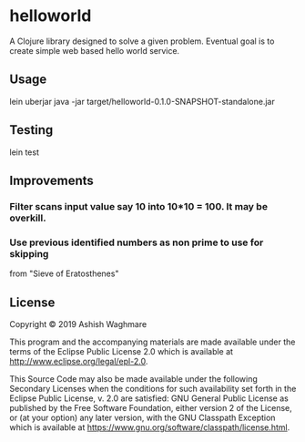 # helloworld

A Clojure library designed to solve a given problem. Eventual goal is to create simple web based hello world service.

## Usage

lein uberjar
java -jar target/helloworld-0.1.0-SNAPSHOT-standalone.jar

## Testing

lein test

## Improvements

### Filter scans input value say 10 into 10*10 = 100. It may be overkill.
### Use previous identified numbers as non prime to use for skipping
from "Sieve of Eratosthenes"

## License

Copyright © 2019 Ashish Waghmare 

This program and the accompanying materials are made available under the
terms of the Eclipse Public License 2.0 which is available at
http://www.eclipse.org/legal/epl-2.0.

This Source Code may also be made available under the following Secondary
Licenses when the conditions for such availability set forth in the Eclipse
Public License, v. 2.0 are satisfied: GNU General Public License as published by
the Free Software Foundation, either version 2 of the License, or (at your
option) any later version, with the GNU Classpath Exception which is available
at https://www.gnu.org/software/classpath/license.html.
